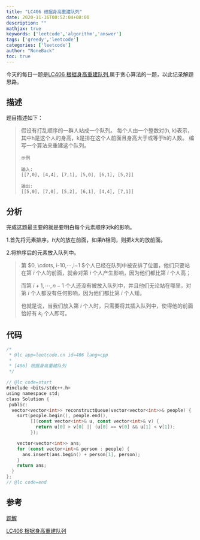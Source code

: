 ```yaml
---
title: "LC406 根据身高重建队列"
date: 2020-11-16T00:52:04+08:00
description: ""
mathjax: true
keywords: ['leetcode','algorithm','answer']
tags: ['greedy','leetcode']
categories: ['leetcode']
author: "NoneBack"
toc: true
---
```



今天的每日一题是[LC406 根据身高重建队列](https://leetcode-cn.com/problems/queue-reconstruction-by-height/),属于贪心算法的一题，以此记录解题思路。





## 描述

题目描述如下：

> 假设有打乱顺序的一群人站成一个队列。 每个人由一个整数对(h, k)表示，其中h是这个人的身高，k是排在这个人前面且身高大于或等于h的人数。 编写一个算法来重建这个队列。
>
> ```
> 示例
> 
> 输入:
> [[7,0], [4,4], [7,1], [5,0], [6,1], [5,2]]
> 
> 输出:
> [[5,0], [7,0], [5,2], [6,1], [4,4], [7,1]]
> ```

## 分析

完成这题最主要的就是要明白每个元素顺序对k的影响。

1.首先将元素排序。$h$大的放在前面，如果$h$相同，则把$k$大的放前面。

2.将排序后的元素放入队列中。

> 第 $0, \cdots, i-10,⋯,i−1 $个人已经在队列中被安排了位置，他们只要站在第 $i$ 个人的前面，就会对第 $i$ 个人产生影响，因为他们都比第 $i$ 个人高；
>
> 而第 $i+1, \cdots, n-1$ 个人还没有被放入队列中，并且他们无论站在哪里，对第 $i$ 个人都没有任何影响，因为他们都比第 $i$ 个人矮。
>
> 也就是说，当我们放入第 $i$ 个人时，只需要将其插入队列中，使得他的前面恰好有 $k_i$ 个人即可。

## 代码

```go
/*
 * @lc app=leetcode.cn id=406 lang=cpp
 *
 * [406] 根据身高重建队列
 */

// @lc code=start
#include <bits/stdc++.h>
using namespace std;
class Solution {
 public:
  vector<vector<int>> reconstructQueue(vector<vector<int>>& people) {
    sort(people.begin(), people.end(),
         [](const vector<int>& u, const vector<int>& v) {
           return u[0] > v[0] || (u[0] == v[0] && u[1] < v[1]);
         });

    vector<vector<int>> ans;
    for (const vector<int>& person : people) {
      ans.insert(ans.begin() + person[1], person);
    }
    return ans;
  }
};
// @lc code=end
```

## 参考

[题解](https://leetcode-cn.com/problems/queue-reconstruction-by-height/solution/gen-ju-shen-gao-zhong-jian-dui-lie-by-leetcode-sol/)

[LC406 根据身高重建队列](https://leetcode-cn.com/problems/queue-reconstruction-by-height/)

